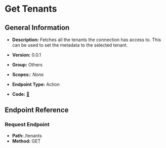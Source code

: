 # Get Tenants

## General Information

- **Description:** Fetches all the tenants the connection has access to.
This can be used to set the metadata to the selected tenant.

- **Version:** 0.0.1
- **Group:** Others
- **Scopes:**: _None_
- **Endpoint Type:** Action
- **Code:** [🔗](https://github.com/NangoHQ/integration-templates/tree/main/integrations/xero/actions/get-tenants.ts)

## Endpoint Reference

### Request Endpoint

- **Path:** /tenants
- **Method:** GET
